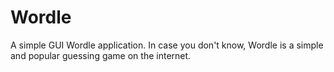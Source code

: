 # Wordle
A simple GUI Wordle application. In case you don't know, Wordle is a simple and popular guessing game on the internet.
